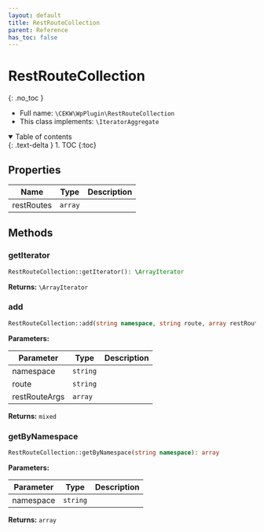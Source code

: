 ```yaml
---
layout: default
title: RestRouteCollection
parent: Reference
has_toc: false
---
```


# RestRouteCollection
{: .no_toc }





* Full name: `\CEKW\WpPlugin\RestRouteCollection`
* This class implements: `\IteratorAggregate`


<details open markdown="block">
  <summary>
    Table of contents
  </summary>
  {: .text-delta }
1. TOC
{:toc}
</details>


## Properties

| Name | Type | Description |
|------|------|-------------|
| restRoutes | `array` |   |

## Methods
### getIterator 




```php
RestRouteCollection::getIterator(): \ArrayIterator
```



**Returns:** `\ArrayIterator` 
### add 




```php
RestRouteCollection::add(string namespace, string route, array restRouteArgs): mixed
```


**Parameters:**

| Parameter | Type | Description |
|-----------|------|-------------|
| namespace | `string` |  |
| route | `string` |  |
| restRouteArgs | `array` |  |


**Returns:** `mixed` 
### getByNamespace 




```php
RestRouteCollection::getByNamespace(string namespace): array
```


**Parameters:**

| Parameter | Type | Description |
|-----------|------|-------------|
| namespace | `string` |  |


**Returns:** `array` 
